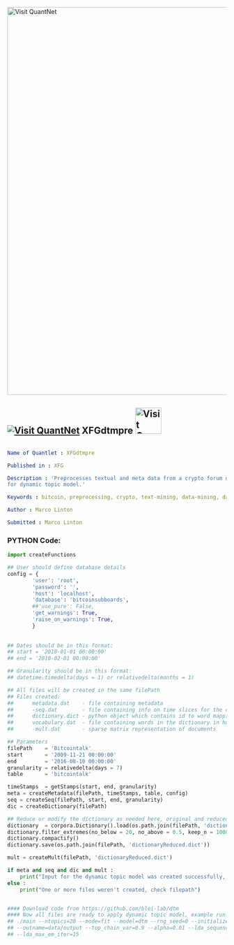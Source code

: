 
[<img src="https://github.com/QuantLet/Styleguide-and-FAQ/blob/master/pictures/banner.png" width="888" alt="Visit QuantNet">](http://quantlet.de/)

## [<img src="https://github.com/QuantLet/Styleguide-and-FAQ/blob/master/pictures/qloqo.png" alt="Visit QuantNet">](http://quantlet.de/) **XFGdtmpre** [<img src="https://github.com/QuantLet/Styleguide-and-FAQ/blob/master/pictures/QN2.png" width="60" alt="Visit QuantNet 2.0">](http://quantlet.de/)

```yaml

Name of Quantlet : XFGdtmpre

Published in : XFG

Description : 'Preprocesses textual and meta data from a crypto forum database and generates input
for dynamic topic model.'

Keywords : bitcoin, preprocessing, crypto, text-mining, data-mining, data-adjustment

Author : Marco Linton

Submitted : Marco Linton

```


### PYTHON Code:
```python
import createFunctions

## User should define database details
config = {
		'user': 'root',
		'password': '',
		'host': 'localhost',
		'database': 'bitcoinsubboards',
		##'use_pure': False,
		'get_warnings': True,
		'raise_on_warnings': True,
		}
		
		
## Dates should be in this format:
## start = '2010-01-01 00:00:00'
## end = '2010-02-01 00:00:00'

## Granularity should be in this format:
## datetime.timedelta(days = 1) or relativedelta(months = 1)

## All files will be created in the same filePath
## Files created:
## 		metadata.dat 	- file containing metadata
##		-seq.dat	 	- file containing info on time slices for the dtm
##		dictionary.dict	- python object which contains id to word mappings
##		vocabulary.dat	- file containing words in the dictionary in human readable format, position maps to id
##		-mult.dat		- sparse matrix representation of documents

## Parameters
filePath 	= 'Bitcointalk'
start 		= '2009-11-21 00:00:00'
end 		= '2016-08-10 00:00:00'
granularity = relativedelta(days = 7)
table 		= 'bitcointalk'

timeStamps 	= getStamps(start, end, granularity)
meta = createMetadata(filePath, timeStamps, table, config)
seq = createSeq(filePath, start, end, granularity)
dic = createDictionary(filePath)

## Reduce or modify the dictionary as needed here, original and reduced are saved
dictionary 	= corpora.Dictionary().load(os.path.join(filePath, 'dictionary.dict'))
dictionary.filter_extremes(no_below = 20, no_above = 0.5, keep_n = 10000)
dictionary.compactify()
dictionary.save(os.path.join(filePath, 'dictionaryReduced.dict'))

mult = createMult(filePath, 'dictionaryReduced.dict')

if meta and seq and dic and mult :
	print("Input for the dynamic topic model was created successfully, all appropriate files are in yuor specified filepath")
else :
	print("One or more files weren't created, check filepath")


#### Download code from https://github.com/blei-lab/dtm
#### Now all files are ready to apply dynamic topic model, example run from terminal:
## ./main --ntopics=20 --mode=fit --model=dtm --rng_seed=0 --initialize_lda=true  --corpus_prefix=data/ 
## --outname=data/output --top_chain_var=0.9 --alpha=0.01 --lda_sequence_min_iter=6 --lda_sequence_max_iter=15 
## --lda_max_em_iter=15






```
